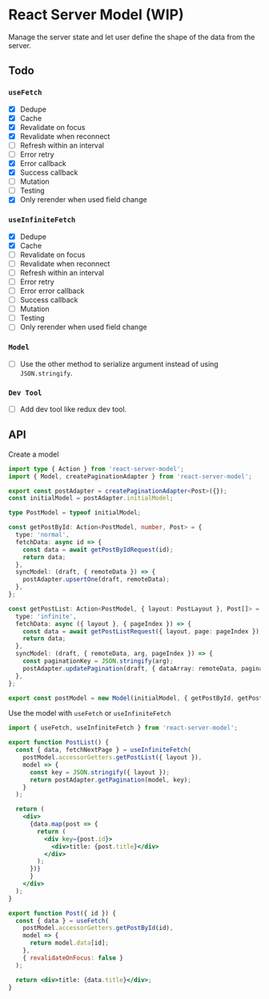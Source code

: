 # React Server Model (WIP)

Manage the server state and let user define the shape of the data from the server.

## Todo

### `useFetch`

- [x] Dedupe
- [x] Cache
- [x] Revalidate on focus
- [x] Revalidate when reconnect
- [ ] Refresh within an interval
- [ ] Error retry
- [x] Error callback
- [x] Success callback
- [ ] Mutation
- [ ] Testing
- [x] Only rerender when used field change

### `useInfiniteFetch`

- [x] Dedupe
- [x] Cache
- [ ] Revalidate on focus
- [ ] Revalidate when reconnect
- [ ] Refresh within an interval
- [ ] Error retry
- [ ] Error error callback
- [ ] Success callback
- [ ] Mutation
- [ ] Testing
- [ ] Only rerender when used field change

### `Model`

- [ ] Use the other method to serialize argument instead of using `JSON.stringify`.

### `Dev Tool`

- [ ] Add dev tool like redux dev tool.

## API

Create a model

```ts
import type { Action } from 'react-server-model';
import { Model, createPaginationAdapter } from 'react-server-model';

export const postAdapter = createPaginationAdapter<Post>({});
const initialModel = postAdapter.initialModel;

type PostModel = typeof initialModel;

const getPostById: Action<PostModel, number, Post> = {
  type: 'normal',
  fetchData: async id => {
    const data = await getPostByIdRequest(id);
    return data;
  },
  syncModel: (draft, { remoteData }) => {
    postAdapter.upsertOne(draft, remoteData);
  },
};

const getPostList: Action<PostModel, { layout: PostLayout }, Post[]> = {
  type: 'infinite',
  fetchData: async ({ layout }, { pageIndex }) => {
    const data = await getPostListRequest({ layout, page: pageIndex });
    return data;
  },
  syncModel: (draft, { remoteData, arg, pageIndex }) => {
    const paginationKey = JSON.stringify(arg);
    postAdapter.updatePagination(draft, { dataArray: remoteData, paginationKey, pageIndex });
  },
};

export const postModel = new Model(initialModel, { getPostById, getPostList });
```

Use the model with `useFetch` or `useInfiniteFetch`

```jsx
import { useFetch, useInfiniteFetch } from 'react-server-model';

export function PostList() {
  const { data, fetchNextPage } = useInfiniteFetch(
    postModel.accessorGetters.getPostList({ layout }),
    model => {
      const key = JSON.stringify({ layout });
      return postAdapter.getPagination(model, key);
    }
  );

  return (
    <div>
      {data.map(post => {
        return (
          <div key={post.id}>
            <div>title: {post.title}</div>
          </div>
        );
      })}
      }
    </div>
  );
}

export function Post({ id }) {
  const { data } = useFetch(
    postModel.accessorGetters.getPostById(id),
    model => {
      return model.data[id];
    },
    { revalidateOnFocus: false }
  );

  return <div>title: {data.title}</div>;
}
```
